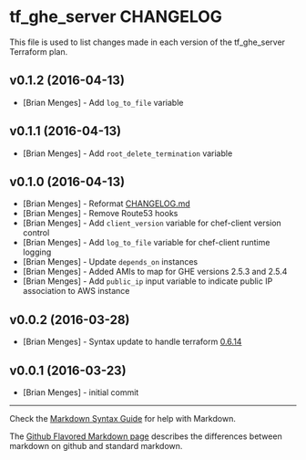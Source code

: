 tf_ghe_server CHANGELOG
========================

This file is used to list changes made in each version of the tf_ghe_server Terraform plan.

v0.1.2 (2016-04-13)
-------------------
- [Brian Menges] - Add `log_to_file` variable

v0.1.1 (2016-04-13)
-------------------
- [Brian Menges] - Add `root_delete_termination` variable

v0.1.0 (2016-04-13)
-------------------
- [Brian Menges] - Reformat [CHANGELOG.md](CHANGELOG.md)
- [Brian Menges] - Remove Route53 hooks
- [Brian Menges] - Add `client_version` variable for chef-client version control
- [Brian Menges] - Add `log_to_file` variable for chef-client runtime logging
- [Brian Menges] - Update `depends_on` instances
- [Brian Menges] - Added AMIs to map for GHE versions 2.5.3 and 2.5.4
- [Brian Menges] - Add `public_ip` input variable to indicate public IP association to AWS instance

v0.0.2 (2016-03-28)
-------------------
- [Brian Menges] - Syntax update to handle terraform [0.6.14](https://github.com/hashicorp/terraform/blob/master/CHANGELOG.md#0614-march-21-2016)

v0.0.1 (2016-03-23)
-------------------
- [Brian Menges] - initial commit

- - -
Check the [Markdown Syntax Guide](http://daringfireball.net/projects/markdown/syntax) for help with Markdown.

The [Github Flavored Markdown page](http://github.github.com/github-flavored-markdown/) describes the differences between markdown on github and standard markdown.

